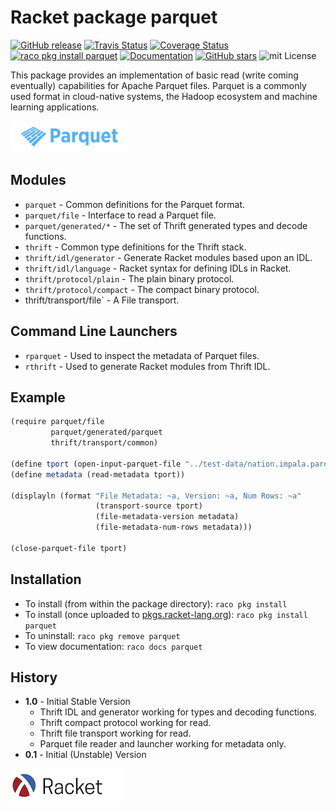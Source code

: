 # Racket package parquet

[![GitHub release](https://img.shields.io/github/release/johnstonskj/racket-parquet.svg?style=flat-square)](https://github.com/johnstonskj/racket-parquet/releases)
[![Travis Status](https://travis-ci.org/johnstonskj/racket-parquet.svg)](https://www.travis-ci.org/johnstonskj/racket-parquet)
[![Coverage Status](https://coveralls.io/repos/github/johnstonskjracket-/parquet/badge.svg?branch=master)](https://coveralls.io/github/johnstonskj/racket-parquet?branch=master)
[![raco pkg install parquet](https://img.shields.io/badge/raco%20pkg%20install-parquet-blue.svg)](http://pkgs.racket-lang.org/package/parquet)
[![Documentation](https://img.shields.io/badge/raco%20docs-rml--core-blue.svg)](http://docs.racket-lang.org/parquet/index.html)
[![GitHub stars](https://img.shields.io/github/stars/johnstonskj/racket-parquet.svg)](https://github.com/johnstonskj/racket-parquet/stargazers)
![mit License](https://img.shields.io/badge/license-mit-118811.svg)

This package provides an implementation of basic read (write coming eventually) capabilities for Apache Parquet files. Parquet is a commonly used format in cloud-native systems, the Hadoop ecosystem and machine learning applications.

[![Apache Parquet](https://raw.githubusercontent.com/johnstonskj/racket-parquet/master/parquet/scribblings/parquet_logo.png)](https://thrift.apache.org)

## Modules

* `parquet` - Common definitions for the Parquet format.
* `parquet/file` - Interface to read a Parquet file.
* `parquet/generated/*` - The set of Thrift generated types and decode functions.
* `thrift` - Common type definitions for the Thrift stack.
* `thrift/idl/generator` - Generate Racket modules based upon an IDL.
* `thrift/idl/language` - Racket syntax for defining IDLs in Racket.
* `thrift/protocol/plain` - The plain binary protocol.
* `thrift/protocol/compact` - The compact binary protocol.
* thrift/transport/file` - A File transport.

## Command Line Launchers

* `rparquet` - Used to inspect the metadata of Parquet files.
* `rthrift` - Used to generate Racket modules from Thrift IDL.

## Example

```scheme
(require parquet/file
         parquet/generated/parquet
         thrift/transport/common)

(define tport (open-input-parquet-file "../test-data/nation.impala.parquet"))
(define metadata (read-metadata tport))

(displayln (format "File Metadata: ~a, Version: ~a, Num Rows: ~a"
                   (transport-source tport)
                   (file-metadata-version metadata)
                   (file-metadata-num-rows metadata)))

(close-parquet-file tport)
```

## Installation

* To install (from within the package directory): `raco pkg install`
* To install (once uploaded to [pkgs.racket-lang.org](https://pkgs.racket-lang.org/)): `raco pkg install parquet`
* To uninstall: `raco pkg remove parquet`
* To view documentation: `raco docs parquet`

## History

* **1.0** - Initial Stable Version
  * Thrift IDL and generator working for types and decoding functions.
  * Thrift compact protocol working for read.
  * Thrift file transport working for read.
  * Parquet file reader and launcher working for metadata only.
* **0.1** - Initial (Unstable) Version

[![Racket Language](https://raw.githubusercontent.com/johnstonskj/racket-scaffold/master/scaffold/plank-files/racket-lang.png)](https://racket-lang.org/)
